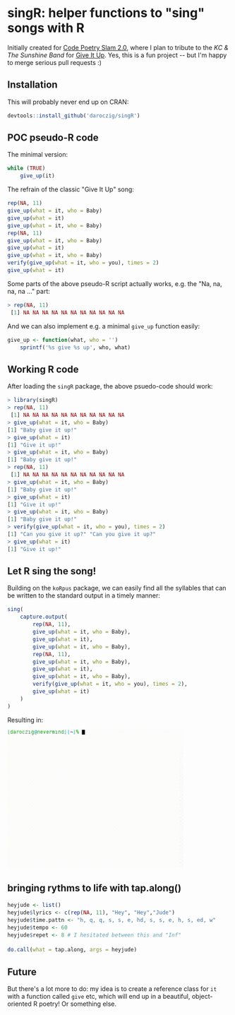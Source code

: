 # singR: helper functions to "sing" songs with R

Initially created for [Code Poetry Slam 2.0](http://stanford.edu/~mkagen/codepoetryslam/), where I plan to tribute to the *KC & The Sunshine Band* for [Give It Up](http://www.metrolyrics.com/give-it-up-lyrics-kc-and-the-sunshine-band.html). Yes, this is a fun project -- but I'm happy to merge serious pull requests :)

## Installation

This will probably never end up on CRAN:

```r
devtools::install_github('daroczig/singR')
```

## POC pseudo-R code

The minimal version:

```r
while (TRUE)
    give_up(it)
```

The refrain of the classic "Give It Up" song:

```r
rep(NA, 11)
give_up(what = it, who = Baby)
give_up(what = it)
give_up(what = it, who = Baby)
rep(NA, 11)
give_up(what = it, who = Baby)
give_up(what = it)
give_up(what = it, who = Baby)
verify(give_up(what = it, who = you), times = 2)
give_up(what = it)
```

Some parts of the above pseudo-R script actually works, e.g. the "Na, na, na, na ..." part:

```r
> rep(NA, 11)
 [1] NA NA NA NA NA NA NA NA NA NA NA
```

And we can also implement e.g. a minimal `give_up` function easily:

```r
give_up <- function(what, who = '')
	sprintf('%s give %s up', who, what)
```

## Working R code

After loading the `singR` package, the above psuedo-code should work:

```r
> library(singR)
> rep(NA, 11)
 [1] NA NA NA NA NA NA NA NA NA NA NA
> give_up(what = it, who = Baby)
[1] "Baby give it up!"
> give_up(what = it)
[1] "Give it up!"
> give_up(what = it, who = Baby)
[1] "Baby give it up!"
> rep(NA, 11)
 [1] NA NA NA NA NA NA NA NA NA NA NA
> give_up(what = it, who = Baby)
[1] "Baby give it up!"
> give_up(what = it)
[1] "Give it up!"
> give_up(what = it, who = Baby)
[1] "Baby give it up!"
> verify(give_up(what = it, who = you), times = 2)
[1] "Can you give it up?" "Can you give it up?"
> give_up(what = it)
[1] "Give it up!"
```

## Let R sing the song!

Building on the `koRpus` package, we can easily find all the syllables that can be written to the standard output in a timely manner:

```r
sing(
    capture.output(
        rep(NA, 11),
        give_up(what = it, who = Baby),
        give_up(what = it),
        give_up(what = it, who = Baby),
        rep(NA, 11),
        give_up(what = it, who = Baby),
        give_up(what = it),
        give_up(what = it, who = Baby),
        verify(give_up(what = it, who = you), times = 2),
        give_up(what = it)
    )
)
```

Resulting in:

<img src="demo.gif" width="400px"/>

## bringing rythms to life with tap.along()
```r
heyjude <- list()
heyjude$lyrics <- c(rep(NA, 11), "Hey", "Hey","Jude")
heyjude$time.pattn <- "h, q, q, s, s, e, hd, s, s, e, h, s, ed, w"
heyjude$tempo <- 60
heyjude$repet <- 8 # I hesitated between this and "Inf"

do.call(what = tap.along, args = heyjude)
```

## Future

But there's a lot more to do: my idea is to create a reference class for `it` with a function called `give` etc, which will end up in a beautiful, object-oriented R poetry! Or something else.
